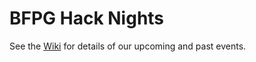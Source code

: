 BFPG Hack Nights
================

See the [Wiki](https://github.com/bfpg/hack-nights/wiki) for details of our upcoming and past events.
